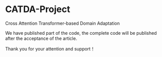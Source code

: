 # CATDA-Project
Cross Attention Transformer-based Domain Adaptation

We have published part of the code, the complete code will be published after the acceptance of the article.

Thank you for your attention and support！
